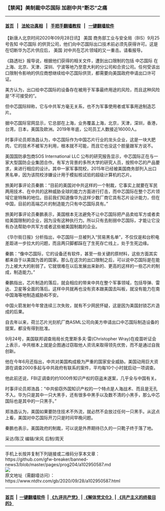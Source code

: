 ### 【禁闻】美制裁中芯国际 加剧中共“断芯”之痛
------------------------

#### [首页](https://github.com/gfw-breaker/banned-news3/blob/master/README.md) &nbsp;&nbsp;|&nbsp;&nbsp; [法轮功真相](https://github.com/begood0513/basic/blob/master/README.md)  &nbsp;&nbsp;|&nbsp;&nbsp; [手把手翻墙教程](https://github.com/gfw-breaker/guides/wiki)  &nbsp;&nbsp;|&nbsp;&nbsp; [一键翻墙软件](https://github.com/gfw-breaker/nogfw/blob/master/README.md)  



<div><div class="post_content" itemprop="articleBody">
 <p>
  【新唐人北京时间2020年09月28日讯】
  <ok href="https://www.ntdtv.com/gb/美国.htm">
   美国
  </ok>
  商务部工业与安全局（BIS）9月25号告知
  <ok href="https://www.ntdtv.com/gb/中芯国际.htm">
   中芯国际
  </ok>
  的供货公司，他们向中芯国际出口技术前必须先获得许可。这是在切断华为芯片供应后，
  <ok href="https://www.ntdtv.com/gb/美国.htm">
   美国
  </ok>
  对中共在芯片领域的又一重击。请看报导。
 </p>
 <p>
  《路透社》报导说，根据他们获得的相关文件，遭到出口限制的包括
  <ok href="https://www.ntdtv.com/gb/中芯国际.htm">
   中芯国际
  </ok>
  在上海、北京、天津、深圳、宁波等地乃至意大利的分公司和合资公司。任何受该出口限制令影响的供应商想继续给中芯国际供货，都需要向美国政府申请出口许可证。
 </p>
 <p>
  美方认为，出口给中芯国际的设备存在被用于军事最终用途的风险，而且这种风险是“不可接受的”。
 </p>
 <p>
  但中芯国际辩称，它与中共军方毫无关系，也不为军事使用者或军事用途制造芯片。
 </p>
 <p>
  据中芯国际官网显示，它总部在上海，业务覆盖上海，北京，天津，深圳，香港，台湾，日本，美国及欧洲。2019年年底，公司员工人数接近16000人。
 </p>
 <p>
  时事评论员郑浩昌认为，中芯国际作为中国芯片行业的龙头企业，这是一块大肥肉，它的技术不被军方利用，根本就不可能，而且它也没这个胆量跟军方说不。
 </p>
 <p>
  美国国防承包商SOS International LLC 公布的研究报告显示，中芯国际正在与一家大型国防企业集团合作。有军方背景的多所大学的研究人员，按照中芯的产品要求，来进行相应的设计。其中一家军事院校，2015年已经被美国商务部列入出口黑名单，因为该院校涉嫌设计用于模拟核试验的超级计算机的芯片。
 </p>
 <p>
  旅美时事评论员秦鹏：“目前的美国对中共这样的一个制裁，它事实上就要在军民两用技术、在中共的这种威胁全球的能力方面进行打击，而中芯国际在整个芯片领域它是特殊的地位。目前我们知道像华为这样少数厂商它具有芯片设计能力，但在中国，目前的高端芯片的制造能力只有中芯国际具有。”
 </p>
 <p>
  旅美时事评论员秦鹏表示，美国根本无法避免不让中芯国际把产品卖给军方或者卖给美国限制的企业，因为没有这种执行力。所以只有去削弱中芯国际，才能让它没有办法帮助中共军方或者这些被美国制裁的企业。
 </p>
 <p>
  《华尔街日报》分析指出，中芯国际一旦被列入“贸易黑名单”，不仅仅是和台积电差距进一步拉大的问题，而且两只脚都踩在了生死存亡线上，处于生死边缘。
 </p>
 <p>
  秦鹏：“像中芯国际，它的设备还有软件，甚至一些关键的原材料，这些方面其实都来自于以美国为首的国家。那么在这次的出口限制之后，可以说中芯国际是在能力上被大大的削弱了。它就很难在以后发展出来新的、更高的这样的一些芯片的制成，制造能力。”
 </p>
 <p>
  秦鹏指出，芯片制造的落后，就会相应的带来中共在整个军事领域，包括导弹、雷达、卫星等全面的落后。这样中共就再也没有资本跟美国去叫板，就没有能力在南中国海等地制造威胁和不安。
 </p>
 <p>
  中国火箭发射今年曾连续三次失败，就有不少网民怀疑，这是因为美国封锁芯片造成的后果。
 </p>
 <p>
  自去年以来，荷兰芯片光刻机厂商ASML公司向美方申请出口中芯国际制造设备的提案，都没有得到批准。
 </p>
 <p>
  9月24号，美国联邦调查局局长克里斯多夫·雷(Christopher Wray)在疫苗听证会上表示，中共根本上就是企图通过窃取他人资讯来取得领先优势，而不是通过自我创新。
 </p>
 <p>
  他在今年6月还指出，中共对美国构成极为严重的国家安全威胁。美国动用巨大资源在调查2000多起与中共政府有联系的案件，平均每10个小时就启动一项调查。
 </p>
 <p>
  他此前还说，FBI正调查的约1000件知识产权的窃盗未遂案，几乎全与中国有关。
 </p>
 <p>
  时事评论员郑浩昌：“中共偷窃外国知识产权的一个特点是人海战术、而且是无孔不入。华为只是其中一只大黑手，还有很多中黑手以及数不清的小黑手，那么中芯国际也是其中的一只黑手。”
 </p>
 <p>
  郑浩昌认为，美国如果要防住技术不外流，就必然不会放过任何一只黑手。从这点上看，美国对中芯国际开刀只是时间早晚问题。
 </p>
 <p>
  秦鹏也表示，美国政府的制裁，可以说是外界期待已久的一只靴子终于落了地。
 </p>
 <p>
  采访/陈汉 编辑/宋风 后制/周天
 </p>
 <div class="single_ad">
 </div>
</div>
</div>
<hr/>
手机上长按并复制下列链接或二维码分享本文章：<br/>
https://github.com/gfw-breaker/banned-news3/blob/master/pages/prog204/a102950587.md <br/>
<a href='https://github.com/gfw-breaker/banned-news3/blob/master/pages/prog204/a102950587.md'><img src='https://github.com/gfw-breaker/banned-news3/blob/master/pages/prog204/a102950587.md.png'/></a> <br/>
原文地址（需翻墙访问）：https://www.ntdtv.com/gb/2020/09/28/a102950587.html


------------------------
#### [首页](https://github.com/gfw-breaker/banned-news3/blob/master/README.md) &nbsp;|&nbsp; [一键翻墙软件](https://github.com/gfw-breaker/nogfw/blob/master/README.md) &nbsp;| [《九评共产党》](https://github.com/gfw-breaker/9ping.md/blob/master/README.md#九评之一评共产党是什么) | [《解体党文化》](https://github.com/gfw-breaker/jtdwh.md/blob/master/README.md) | [《共产主义的终极目的》](https://github.com/gfw-breaker/gczydzjmd.md/blob/master/README.md)


<img src='http://gfw-breaker.win/banned-news3/pages/prog204/a102950587.md' width='0px' height='0px'/>